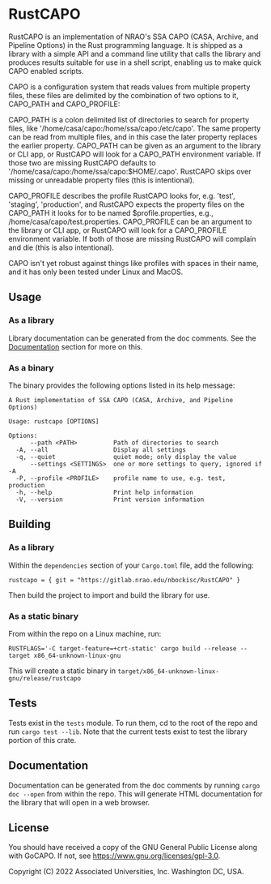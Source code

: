 # RustCAPO
RustCAPO is an implementation of NRAO's SSA CAPO (CASA, Archive, and Pipeline Options)
in the Rust programming language.  It is shipped as a library with a simple API and a command line
utility that calls the library and produces results suitable for use in a shell
script, enabling us to make quick CAPO enabled scripts.

CAPO is a configuration system that reads values from multiple property files,
these files are delimited by the combination of two options to it, CAPO_PATH
and CAPO_PROFILE:

CAPO_PATH is a colon delimited list of directories to search for property files,
like '/home/casa/capo:/home/ssa/capo:/etc/capo'. The same property can be read
from multiple files, and in this case the later property replaces the earlier
property. CAPO_PATH can be given as an argument to the library or CLI app, or
RustCAPO will look for a CAPO_PATH environment variable. If those two are missing
RustCAPO defaults to '/home/casa/capo:/home/ssa/capo:$HOME/.capo'. RustCAPO skips
over missing or unreadable property files (this is intentional).

CAPO_PROFILE describes the profile RustCAPO looks for, e.g. 'test', 'staging',
'production', and RustCAPO expects the property files on the CAPO_PATH it looks
for to be named $profile.properties, e.g., /home/casa/capo/test.properties.
CAPO_PROFILE can be an argument to the library or CLI app, or RustCAPO will look
for a CAPO_PROFILE environment variable. If both of those are missing RustCAPO
will complain and die (this is also intentional).

CAPO isn't yet robust against things like profiles with spaces in their name,
and it has only been tested under Linux and MacOS.

## Usage
### As a library
Library documentation can be generated from the doc comments. See the [Documentation](#Documentation)
section for more on this.

### As a binary
The binary provides the following options listed in its help message:

```
A Rust implementation of SSA CAPO (CASA, Archive, and Pipeline Options)

Usage: rustcapo [OPTIONS]

Options:
      --path <PATH>          Path of directories to search
  -A, --all                  Display all settings
  -q, --quiet                quiet mode; only display the value
      --settings <SETTINGS>  one or more settings to query, ignored if -A
  -P, --profile <PROFILE>    profile name to use, e.g. test, production
  -h, --help                 Print help information
  -V, --version              Print version information
```

## Building
### As a library
Within the `dependencies` section of your `Cargo.toml` file, add the following:

`rustcapo = { git = "https://gitlab.nrao.edu/nbockisc/RustCAPO" }`

Then build the project to import and build the library for use.

### As a static binary
From within the repo on a Linux machine, run:

`RUSTFLAGS='-C target-feature=+crt-static' cargo build --release --target x86_64-unknown-linux-gnu`

This will create a static binary in `target/x86_64-unknown-linux-gnu/release/rustcapo`

## Tests
Tests exist in the `tests` module. To run them, cd to the root of the repo and
run `cargo test --lib`. Note that the current tests exist to test the library
portion of this crate.

## Documentation
Documentation can be generated from the doc comments by running `cargo doc --open`
from within the repo. This will generate HTML documentation for the library that
will open in a web browser.

## License
You should have received a copy of the GNU General Public License
along with GoCAPO.  If not, see <https://www.gnu.org/licenses/gpl-3.0>.


Copyright (C) 2022 Associated Universities, Inc. Washington DC, USA.
